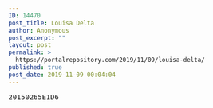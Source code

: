 ```yaml
---
ID: 14470
post_title: Louisa Delta
author: Anonymous
post_excerpt: ""
layout: post
permalink: >
  https://portalrepository.com/2019/11/09/louisa-delta/
published: true
post_date: 2019-11-09 00:04:04
---
```

<pre>20150265E1D6</pre>